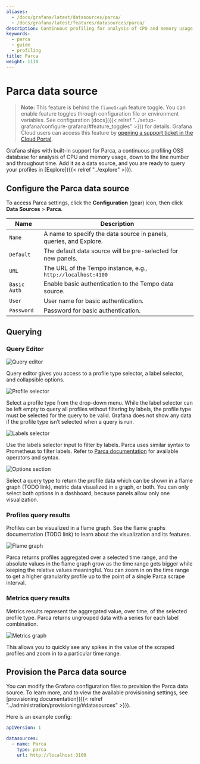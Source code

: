 ```yaml
---
aliases:
  - /docs/grafana/latest/datasources/parca/
  - /docs/grafana/latest/features/datasources/parca/
description: Continuous profiling for analysis of CPU and memory usage, down to the line number and throughout time. Saving infrastructure cost, improving performance, and increasing reliability.
keywords:
  - parca
  - guide
  - profiling
title: Parca
weight: 1110
---
```


# Parca data source

> **Note:** This feature is behind the `flameGraph` feature toggle.
> You can enable feature toggles through configuration file or environment variables. See configuration [docs]({{< relref "../setup-grafana/configure-grafana/#feature_toggles" >}}) for details.
> Grafana Cloud users can access this feature by [opening a support ticket in the Cloud Portal](https://grafana.com/profile/org#support).

Grafana ships with built-in support for Parca, a continuous profiling OSS database for analysis of CPU and memory usage, down to the line number and throughout time. Add it as a data source, and you are ready to query your profiles in [Explore]({{< relref "../explore" >}}).

## Configure the Parca data source

To access Parca settings, click the **Configuration** (gear) icon, then click **Data Sources** > **Parca**.

| Name         | Description                                                        |
| ------------ | ------------------------------------------------------------------ |
| `Name`       | A name to specify the data source in panels, queries, and Explore. |
| `Default`    | The default data source will be pre-selected for new panels.       |
| `URL`        | The URL of the Tempo instance, e.g., `http://localhost:4100`       |
| `Basic Auth` | Enable basic authentication to the Tempo data source.              |
| `User`       | User name for basic authentication.                                |
| `Password`   | Password for basic authentication.                                 |

## Querying

### Query Editor

![Query editor](/static/img/docs/parca/query-editor.png 'Query editor')

Query editor gives you access to a profile type selector, a label selector, and collapsible options.

![Profile selector](/static/img/docs/parca/select-profile.png 'Profile selector')

Select a profile type from the drop-down menu. While the label selector can be left empty to query all profiles without filtering by labels, the profile type must be selected for the query to be valid. Grafana does not show any data if the profile type isn’t selected when a query is run.

![Labels selector](/static/img/docs/parca/labels-selector.png 'Labels selector')

Use the labels selector input to filter by labels. Parca uses similar syntax to Prometheus to filter labels. Refer to [Parca documentation](https://www.parca.dev/docs) for available operators and syntax.

![Options section](/static/img/docs/parca/options-section.png 'Options section')

Select a query type to return the profile data which can be shown in a flame graph (TODO link), metric data visualized in a graph, or both. You can only select both options in a dashboard, because panels allow only one visualization.

### Profiles query results

Profiles can be visualized in a flame graph. See the flame graphs documentation (TODO link) to learn about the visualization and its features.

![Flame graph](/static/img/docs/parca/flame-graph.png 'Flame graph')

Parca returns profiles aggregated over a selected time range, and the absolute values in the flame graph grow as the time range gets bigger while keeping the relative values meaningful. You can zoom in on the time range to get a higher granularity profile up to the point of a single Parca scrape interval.

### Metrics query results

Metrics results represent the aggregated value, over time, of the selected profile type. Parca returns ungrouped data with a series for each label combination.

![Metrics graph](/static/img/docs/parca/metric-graph.png 'Metrics graph')

This allows you to quickly see any spikes in the value of the scraped profiles and zoom in to a particular time range.

## Provision the Parca data source

You can modify the Grafana configuration files to provision the Parca data source. To learn more, and to view the available provisioning settings, see [provisioning documentation]({{< relref "../administration/provisioning/#datasources" >}}).

Here is an example config:

```yaml
apiVersion: 1

datasources:
  - name: Parca
    type: parca
    url: http://localhost:3100
```
